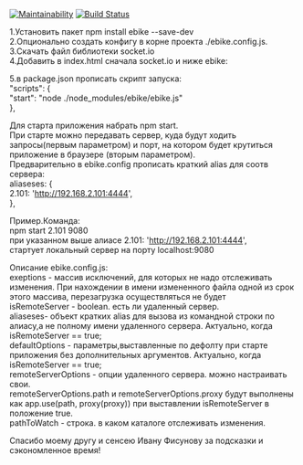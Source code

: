 [![Maintainability](https://api.codeclimate.com/v1/badges/d4fd2dc726f19e2d4bc2/maintainability)](https://codeclimate.com/github/euhoo/watch_bg/maintainability)
[![Build Status](https://travis-ci.org/euhoo/watch_bg.svg?branch=master)](https://travis-ci.org/euhoo/watch_bg)  


1.Установить пакет npm install ebike --save-dev   
2.Опционально создать конфигу в корне проекта ./ebike.config.js.  
3.Скачать файл библиотеки socket.io  
4.Добавить в index.html сначала socket.io и ниже ebike:  
<script src="./src/libs/socket.io.js"></script>  
<script src="./node_modules/ebike/ebike.js"></script>  

5.в package.json прописать скрипт запуска:  
"scripts": {  
    "start": "node ./node_modules/ebike/ebike.js"  
  },  
  
Для старта приложения набрать npm start.  
При старте можно передавать сервер, куда будут ходить запросы(первым параметром) и порт, на котором будет крутиться приложение в браузере (вторым параметром).  
Предварительно в ebike.config прописать краткий alias для соотв сервера:  
aliaseses: {  
    2.101: 'http://192.168.2.101:4444',  
  },  
  
  Пример.Команда:  
npm start 2.101 9080  
при указанном выше алиасе 2.101: 'http://192.168.2.101:4444',  
стартует локальный сервер на порту localhost:9080  
  

Описание ebike.config.js:  
exeptions - массив исключений, для которых не надо отслеживать изменения. При нахождении в имени измененного файла одной из срок этого массива, перезагрузка осуществляться не будет  
isRemoteServer - boolean. есть ли удаленный сервер.  
aliaseses- объект кратких alias для вызова из командной строки по алиасу,а не полному имени удаленного сервера. Актуально, когда isRemoteServer == true;  
defaultOptions - параметры,выставленные по дефолту при старте приложения без дополнительных аргументов. Актуально, когда isRemoteServer == true;  
remoteServerOptions - опции удаленного сервера. можно настраивать свои.  
remoteServerOptions.path и remoteServerOptions.proxy будут выполнены как app.use(path, proxy(proxy)) при выставлении isRemoteServer в положение true.  
pathToWatch - строка. в каком каталоге отслеживать изменения.  



Cпасибо моему другу и сенсею Ивану Фисунову за подсказки и сэкономленное время!  
  
